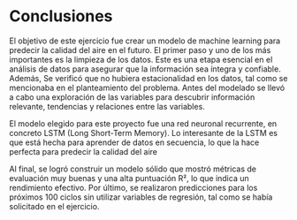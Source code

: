# Conclusiones

El objetivo de este ejercicio fue crear un modelo de machine learning para predecir la calidad del aire en el futuro. El primer paso y uno de los más importantes es la limpieza de los datos. Este es una etapa esencial en el análisis de datos para asegurar que la información sea íntegra y confiable. Además, Se verificó que no hubiera estacionalidad en los datos, tal como se mencionaba en el planteamiento del problema. Antes del modelado se llevó a cabo una exploración de las variables para descubrir información relevante, tendencias y relaciones entre las variables. 

El modelo elegido para este proyecto fue una red neuronal recurrente, en concreto LSTM (Long Short-Term Memory). Lo interesante de la LSTM es que está hecha para aprender de datos en secuencia, lo que la hace perfecta para predecir la calidad del aire

Al final, se logró construir un modelo sólido que mostró métricas de evaluación muy buenas y una alta puntuación R², lo que indica un rendimiento efectivo. Por último, se realizaron predicciones para los próximos 100 ciclos sin utilizar variables de regresión, tal como se había solicitado en el ejercicio.